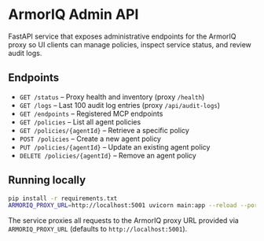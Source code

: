 # ArmorIQ Admin API

FastAPI service that exposes administrative endpoints for the ArmorIQ proxy so UI clients can manage policies, inspect service status, and review audit logs.

## Endpoints

- `GET /status` – Proxy health and inventory (proxy `/health`)
- `GET /logs` – Last 100 audit log entries (proxy `/api/audit-logs`)
- `GET /endpoints` – Registered MCP endpoints
- `GET /policies` – List all agent policies
- `GET /policies/{agentId}` – Retrieve a specific policy
- `POST /policies` – Create a new agent policy
- `PUT /policies/{agentId}` – Update an existing agent policy
- `DELETE /policies/{agentId}` – Remove an agent policy

## Running locally

```bash
pip install -r requirements.txt
ARMORIQ_PROXY_URL=http://localhost:5001 uvicorn main:app --reload --port 8000
```

The service proxies all requests to the ArmorIQ proxy URL provided via `ARMORIQ_PROXY_URL` (defaults to `http://localhost:5001`).
